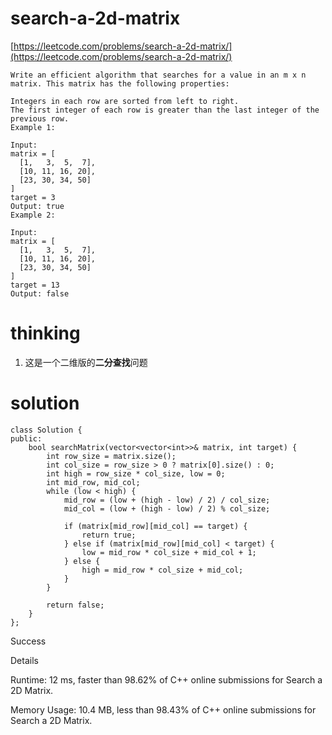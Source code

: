 # search-a-2d-matrix

[https://leetcode.com/problems/search-a-2d-matrix/](https://leetcode.com/problems/search-a-2d-matrix/)

```
Write an efficient algorithm that searches for a value in an m x n matrix. This matrix has the following properties:

Integers in each row are sorted from left to right.
The first integer of each row is greater than the last integer of the previous row.
Example 1:

Input:
matrix = [
  [1,   3,  5,  7],
  [10, 11, 16, 20],
  [23, 30, 34, 50]
]
target = 3
Output: true
Example 2:

Input:
matrix = [
  [1,   3,  5,  7],
  [10, 11, 16, 20],
  [23, 30, 34, 50]
]
target = 13
Output: false
```

# thinking

1. 这是一个二维版的**二分查找**问题

# solution

```
class Solution {
public:
    bool searchMatrix(vector<vector<int>>& matrix, int target) {
        int row_size = matrix.size();
        int col_size = row_size > 0 ? matrix[0].size() : 0;
        int high = row_size * col_size, low = 0;
        int mid_row, mid_col;
        while (low < high) {
            mid_row = (low + (high - low) / 2) / col_size;
            mid_col = (low + (high - low) / 2) % col_size;

            if (matrix[mid_row][mid_col] == target) {
                return true;
            } else if (matrix[mid_row][mid_col] < target) {
                low = mid_row * col_size + mid_col + 1;
            } else {
                high = mid_row * col_size + mid_col;
            }
        }

        return false;
    }
};
```

Success

Details

Runtime: 12 ms, faster than 98.62% of C++ online submissions for Search a 2D Matrix.

Memory Usage: 10.4 MB, less than 98.43% of C++ online submissions for Search a 2D Matrix.
